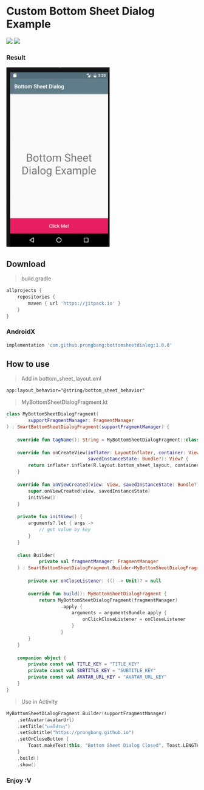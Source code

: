 # Custom Bottom Sheet Dialog Example

[![](https://jitpack.io/v/prongbang/BottomSheetDialog.svg)](https://jitpack.io/#prongbang/BottomSheetDialog)
[![](https://jitpack.io/v/prongbang/BottomSheetDialog/month.svg)](https://jitpack.io/#prongbang/BottomSheetDialog)

### Result
![screenshot gif](https://github.com/prongbang/images/blob/master/bottom-sheet-dialog.gif?raw=true)

## Download

> build.gradle
>
```groovy
allprojects {
    repositories {
        maven { url 'https://jitpack.io' }
    }
}
```

### AndroidX

```groovy
implementation 'com.github.prongbang:bottomsheetdialog:1.0.0'
```

## How to use

> Add in bottom_sheet_layout.xml

```xml
app:layout_behavior="@string/bottom_sheet_behavior"
```

> MyBottomSheetDialogFragment.kt

```kotlin
class MyBottomSheetDialogFragment(
		supportFragmentManager: FragmentManager
) : SmartBottomSheetDialogFragment(supportFragmentManager) {

	override fun tagName(): String = MyBottomSheetDialogFragment::class.java.simpleName

	override fun onCreateView(inflater: LayoutInflater, container: ViewGroup?,
	                          savedInstanceState: Bundle?): View? {
		return inflater.inflate(R.layout.bottom_sheet_layout, container, false)
	}

	override fun onViewCreated(view: View, savedInstanceState: Bundle?) {
		super.onViewCreated(view, savedInstanceState)
		initView()
	}

	private fun initView() {
		arguments?.let { args ->
			// get value by key
		}
	}

	class Builder(
			private val fragmentManager: FragmentManager
	) : SmartBottomSheetDialogFragment.Builder<MyBottomSheetDialogFragment>() {

		private var onCloseListener: (() -> Unit)? = null

		override fun build(): MyBottomSheetDialogFragment {
			return MyBottomSheetDialogFragment(fragmentManager)
					.apply {
						arguments = argumentsBundle.apply {
							onClickCloseListener = onCloseListener
						}
					}
		}
	}

	companion object {
		private const val TITLE_KEY = "TITLE_KEY"
		private const val SUBTITLE_KEY = "SUBTITLE_KEY"
		private const val AVATAR_URL_KEY = "AVATAR_URL_KEY"
	}
}
```

> Use in Activity
```kotlin
MyBottomSheetDialogFragment.Builder(supportFragmentManager)
    .setAvatar(avatarUrl)
    .setTitle("เดฟไปวันๆ")
    .setSubtitle("https://prongbang.github.io")
    .setOnCloseButton {
        Toast.makeText(this, "Bottom Sheet Dialog Closed", Toast.LENGTH_SHORT).show()
    }
    .build()
    .show()
```

### Enjoy :V
